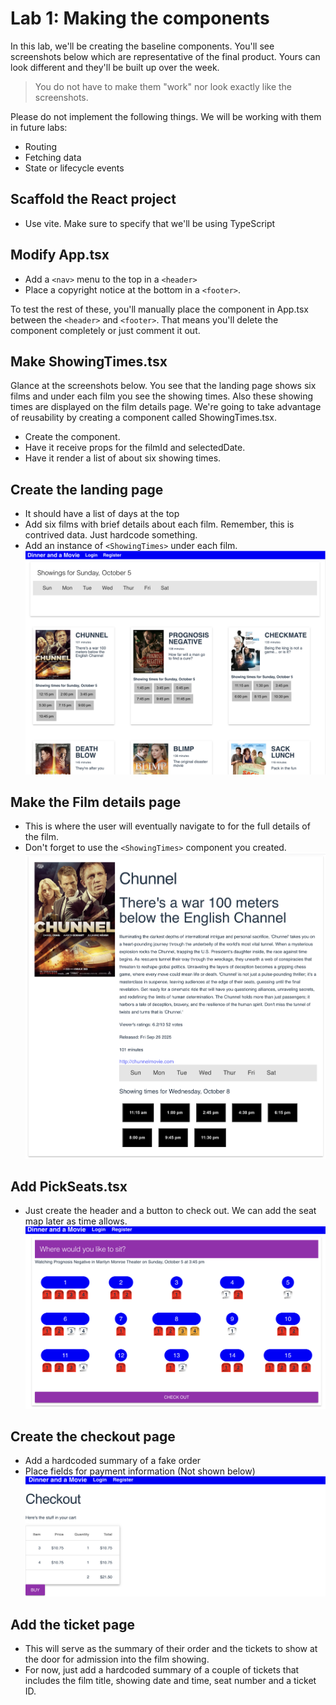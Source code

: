 # Lab 1: Making the components

In this lab, we'll be creating the baseline components. You'll see screenshots below which are representative of the final product. Yours can look different and they'll be built up over the week. 

> You do not have to make them "work" nor look exactly like the screenshots. 

Please do not implement the following things. We will be working with them in future labs:
- Routing
- Fetching data
- State or lifecycle events

## Scaffold the React project
- Use vite. Make sure to specify that we'll be using TypeScript

## Modify App.tsx
- Add a `<nav>` menu to the top in a `<header>`
- Place a copyright notice at the bottom in a `<footer>`.

To test the rest of these, you'll manually place the component in App.tsx between the `<header>` and `<footer>`. That means you'll delete the component completely or just comment it out.
 
## Make ShowingTimes.tsx
Glance at the screenshots below. You see that the landing page shows six films and under each film you see the showing times. Also these showing times are displayed on the film details page. We're going to take advantage of reusability by creating a component called ShowingTimes.tsx.
- Create the component.
- Have it receive props for the filmId and selectedDate.
- Have it render a list of about six showing times.

## Create the landing page
- It should have a list of days at the top
- Add six films with brief details about each film. Remember, this is contrived data. Just hardcode something.
- Add an instance of `<ShowingTimes>` under each film.
![Landing page screenshot](../assets/LandingPage.png)

## Make the Film details page
- This is where the user will eventually navigate to for the full details of the film.
- Don't forget to use the `<ShowingTimes>` component you created.
![Film details screenshot](../assets/FilmDetails.png)

## Add PickSeats.tsx
- Just create the header and a button to check out. We can add the seat map later as time allows.
![Pick seats screenshot](../assets/PickSeats.png)

## Create the checkout page
- Add a hardcoded summary of a fake order
- Place fields for payment information (Not shown below)
![Checkout screenshot](../assets/Checkout.png)

## Add the ticket page
- This will serve as the summary of their order and the tickets to show at the door for admission into the film showing.
- For now, just add a hardcoded summary of a couple of tickets that includes the film title, showing date and time, seat number and a ticket ID.